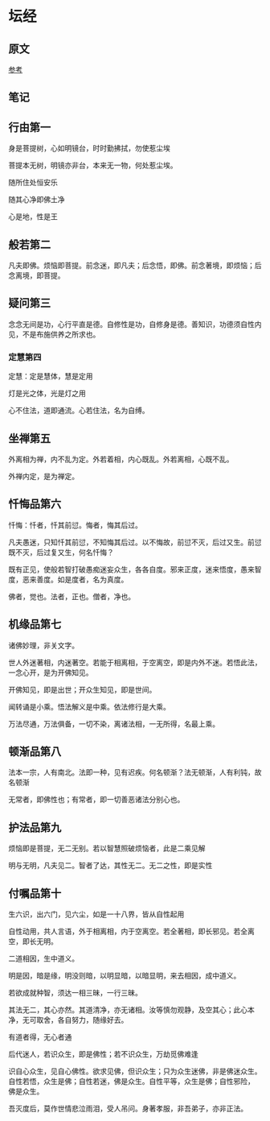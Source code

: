 # 坛经

## 原文

[参考](https://www.quanxue.cn/ct_fojia/liuzuindex.html)

## 笔记

## 行由第一

身是菩提树，心如明镜台，时时勤拂拭，勿使惹尘埃

菩提本无树，明镜亦非台，本来无一物，何处惹尘埃。

随所住处恒安乐

随其心净即佛土净

心是地，性是王

## 般若第二

凡夫即佛。烦恼即菩提。前念迷，即凡夫；后念悟，即佛。前念著境，即烦恼；后念离境，即菩提。

## 疑问第三

念念无间是功，心行平直是德。自修性是功，自修身是德。善知识，功德须自性内见，不是布施供养之所求也。

### 定慧第四

定慧：定是慧体，慧是定用

灯是光之体，光是灯之用

心不住法，道即通流。心若住法，名为自缚。

## 坐禅第五

外离相为禅，内不乱为定。外若着相，内心既乱。外若离相，心既不乱。

外禅内定，是为禅定。

## 忏悔品第六

忏悔：忏者，忏其前愆。悔者，悔其后过。

凡夫愚迷，只知忏其前愆，不知悔其后过。以不悔故，前愆不灭，后过又生。前愆既不灭，后过复又生，何名忏悔？

既有正见，使般若智打破愚痴迷妄众生，各各自度。邪来正度，迷来悟度，愚来智度，恶来善度。如是度者，名为真度。

佛者，觉也。法者，正也。僧者，净也。

## 机缘品第七

诸佛妙理，非关文字。

世人外迷著相，内迷著空。若能于相离相，于空离空，即是内外不迷。若悟此法，一念心开，是为开佛知见。

开佛知见，即是出世；开众生知见，即是世间。

闻转诵是小乘。悟法解义是中乘。依法修行是大乘。

万法尽通，万法俱备，一切不染，离诸法相，一无所得，名最上乘。

## 顿渐品第八

法本一宗，人有南北。法即一种，见有迟疾。何名顿渐？法无顿渐，人有利钝，故名顿渐

无常者，即佛性也；有常者，即一切善恶诸法分别心也。

## 护法品第九

烦恼即是菩提，无二无别。若以智慧照破烦恼者，此是二乘见解

明与无明，凡夫见二。智者了达，其性无二。无二之性，即是实性

## 付嘱品第十

生六识，出六门，见六尘，如是一十八界，皆从自性起用

自性动用，共人言语，外于相离相，内于空离空。若全著相，即长邪见。若全离空，即长无明。

二道相因，生中道义。

明是因，暗是缘，明没则暗，以明显暗，以暗显明，来去相因，成中道义。

若欲成就种智，须达一相三昧，一行三昧。

其法无二，其心亦然。其道清净，亦无诸相。汝等慎勿观静，及空其心；此心本净，无可取舍，各自努力，随缘好去。

有道者得，无心者通

后代迷人，若识众生，即是佛性；若不识众生，万劫觅佛难逢

识自心众生，见自心佛性。欲求见佛，但识众生；只为众生迷佛，非是佛迷众生。自性若悟，众生是佛；自性若迷，佛是众生。自性平等，众生是佛；自性邪险，
佛是众生。

吾灭度后，莫作世情悲泣雨泪，受人吊问。身著孝服，非吾弟子，亦非正法。